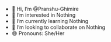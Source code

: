 - 👋 Hi, I’m @Pranshu-Ghimire
- 👀 I’m interested in Nothing
- 🌱 I’m currently learning Nothing
- 💞️ I’m looking to collaborate on Nothing
- 😄 Pronouns: She/Her

<!---
Pranshu-Ghimire/Pranshu-Ghimire is a ✨ special ✨ repository because its `README.md` (this file) appears on your GitHub profile.
You can click the Preview link to take a look at your changes.
--->
